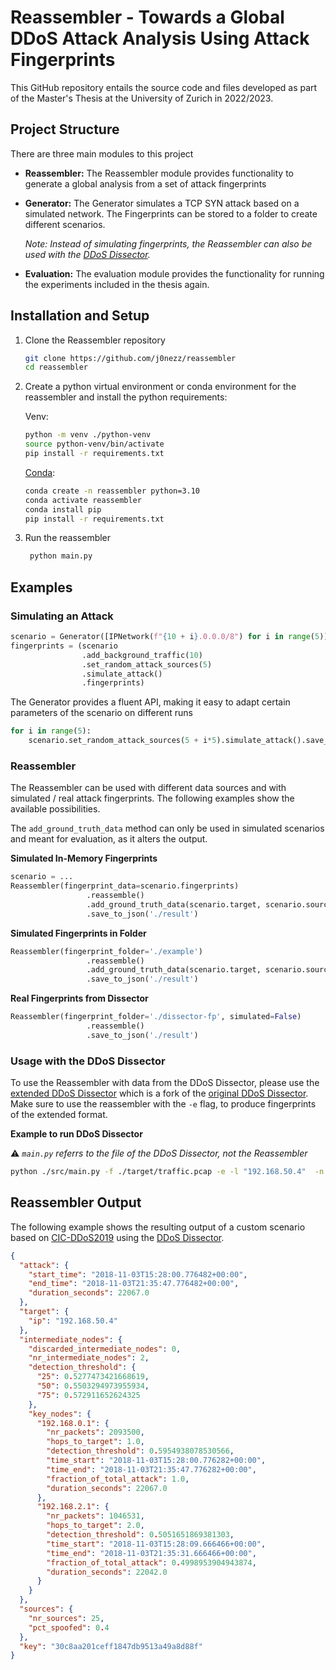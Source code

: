# Reassembler - Towards a Global DDoS Attack Analysis Using Attack Fingerprints

This GitHub repository entails the source code and files developed as part of the Master's Thesis at the University of Zurich in 2022/2023.

## Project Structure
There are three main modules to this project

- **Reassembler:**
   The Reassembler module provides functionality to generate a global analysis from a set of attack fingerprints

- **Generator:**
   The Generator simulates a TCP SYN attack based on a simulated network. 
   The Fingerprints can be stored to a folder to create different scenarios.
   
   _Note: Instead of simulating fingerprints, the Reassembler can also be used with the [DDoS Dissector](https://github.com/j0nezz/ddos_dissector)._

- **Evaluation:**
  The evaluation module provides the functionality for running the experiments included in the thesis again.

## Installation and Setup

1. Clone the Reassembler repository
    ```bash
    git clone https://github.com/j0nezz/reassembler
    cd reassembler
    ```
2. Create a python virtual environment or conda environment for the reassembler and install the python requirements:

    Venv:
    ```bash
    python -m venv ./python-venv
    source python-venv/bin/activate
    pip install -r requirements.txt
    ```
    [Conda](https://docs.conda.io/projects/conda/en/latest/user-guide/tasks/manage-environments.html):
    ```bash
    conda create -n reassembler python=3.10
    conda activate reassembler
    conda install pip
    pip install -r requirements.txt
    ```
3. Run the reassembler
    ```bash
     python main.py
   ```
   
## Examples
### Simulating an Attack
```python
scenario = Generator([IPNetwork(f"{10 + i}.0.0.0/8") for i in range(5)], max_levels=3, max_clients=5, spoofed_pct=0.25)
fingerprints = (scenario
                .add_background_traffic(10)
                .set_random_attack_sources(5)
                .simulate_attack()
                .fingerprints)
```

The Generator provides a fluent API, making it easy to adapt certain parameters of the scenario on different runs
```python
for i in range(5):
    scenario.set_random_attack_sources(5 + i*5).simulate_attack().save_to_json(f"./example/{i}")
```

### Reassembler
The Reassembler can be used with different data sources and with simulated / real attack fingerprints.
The following examples show the available possibilities.

The `add_ground_truth_data` method can only be used in simulated scenarios and meant for evaluation, as it alters the output. 


**Simulated In-Memory Fingerprints**
```python
scenario = ...
Reassembler(fingerprint_data=scenario.fingerprints)
                 .reassemble()
                 .add_ground_truth_data(scenario.target, scenario.sources)
                 .save_to_json('./result')
```
**Simulated Fingerprints in Folder**
```python
Reassembler(fingerprint_folder='./example')
                 .reassemble()
                 .add_ground_truth_data(scenario.target, scenario.sources)
                 .save_to_json('./result')
```

**Real Fingerprints from Dissector**
```python
Reassembler(fingerprint_folder='./dissector-fp', simulated=False)
                 .reassemble()
                 .save_to_json('./result')
```

### Usage with the DDoS Dissector
To use the Reassembler with data from the DDoS Dissector, please use the [extended DDoS Dissector](https://github.com/j0nezz/ddos_dissector) which is a fork of the [original DDoS Dissector](https://github.com/ddos-clearing-house/ddos_dissector).
Make sure to use the reassembler with the `-e` flag, to produce fingerprints of the extended format.

**Example to run DDoS Dissector**

⚠️ _`main.py` referrs to the file of the DDoS Dissector, not the Reassembler_
```bash
python ./src/main.py -f ./target/traffic.pcap -e -l "192.168.50.4"  -n 5 --output ./dissector-fp
```
## Reassembler Output
The following example shows the resulting output of a custom scenario based on [CIC-DDoS2019](https://www.unb.ca/cic/datasets/ddos-2019.html) using the [DDoS Dissector](https://github.com/j0nezz/ddos_dissector).
```json
{
  "attack": {
    "start_time": "2018-11-03T15:28:00.776482+00:00",
    "end_time": "2018-11-03T21:35:47.776482+00:00",
    "duration_seconds": 22067.0
  },
  "target": {
    "ip": "192.168.50.4"
  },
  "intermediate_nodes": {
    "discarded_intermediate_nodes": 0,
    "nr_intermediate_nodes": 2,
    "detection_threshold": {
      "25": 0.5277473421668619,
      "50": 0.5503294973955934,
      "75": 0.572911652624325
    },
    "key_nodes": {
      "192.168.0.1": {
        "nr_packets": 2093500,
        "hops_to_target": 1.0,
        "detection_threshold": 0.5954938078530566,
        "time_start": "2018-11-03T15:28:00.776282+00:00",
        "time_end": "2018-11-03T21:35:47.776282+00:00",
        "fraction_of_total_attack": 1.0,
        "duration_seconds": 22067.0
      },
      "192.168.2.1": {
        "nr_packets": 1046531,
        "hops_to_target": 2.0,
        "detection_threshold": 0.5051651869381303,
        "time_start": "2018-11-03T15:28:09.666466+00:00",
        "time_end": "2018-11-03T21:35:31.666466+00:00",
        "fraction_of_total_attack": 0.4998953904943874,
        "duration_seconds": 22042.0
      }
    }
  },
  "sources": {
    "nr_sources": 25,
    "pct_spoofed": 0.4
  },
  "key": "30c8aa201ceff1847db9513a49a8d88f"
}
```
